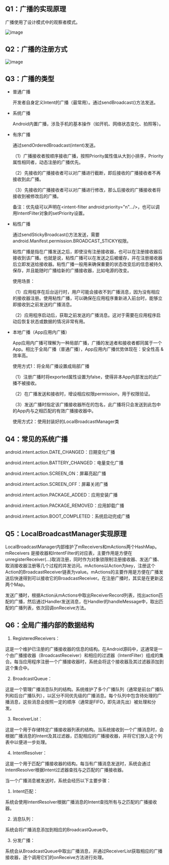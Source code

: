 ## Q1：广播的实现原理

广播使用了设计模式中的观察者模式。

![image](https://github.com/Citrus-maxima/Android-interview/assets/46516051/83027a9d-67f9-4f84-8384-cf779217cf4c)

## Q2：广播的注册方式

![image](https://github.com/Citrus-maxima/Android-interview/assets/46516051/c90e0fd5-3f51-40ae-b389-ed0c9c503956)

## Q3：广播的类型

- 普通广播

  开发者自身定义Intent的广播（最常用）。通过sendBroadcast()方法发送。

- 系统广播

  Android内置广播，涉及手机的基本操作（如开机、网络状态变化、拍照等）。

- 有序广播

  通过sendOrderedBroadcast(intent)发送。

  （1）广播接收者按顺序接收广播，按照Priority属性值从大到小排序，Priority属性相同者，动态注册的广播优先。

  （2）先接收的广播接收者可以对广播进行截断，即后接收的广播接收者不再接收到此广播。

  （3）先接收的广播接收者可以对广播进行修改，那么后接收的广播接收者将接收到被修改后的广播。

  备注：优先级可以声明在<intent-filter android:priority="n".../>，也可以调用IntentFilter对象的setPriority设置。

- 粘性广播

  通过sendStickyBroadcast()方法发送，需要android.Manifest.permission.BROADCAST_STICKY权限。

  粘性广播是指在广播发送之后，即使没有注册接收器，也可以在注册接收器后接收到该广播。也就是说，粘性广播可以在发送之后被缓存，并在注册接收器后立即发送给接收器。粘性广播一般用来确保重要的状态改变后的信息被持久保存，并且能随时广播给新的广播接收器，比如电源的改变。

  使用场景：

  （1）应用程序在后台运行时，用户可能会接收不到广播消息，因为没有相应的接收器注册。使用粘性广播，可以确保在应用程序重新进入前台时，能够立即接收到之前发送的广播消息。

  （2）应用程序启动后，获取之前发送的广播消息。这对于需要在应用程序启动后恢复状态或数据的情况非常有用。

- 本地广播（App应用内广播）

  App应用内广播可理解为一种局部广播，广播的发送者和接收者都同属于一个App。相比于全局广播（普通广播），App应用内广播优势体现在：安全性高 & 效率高。

  使用方式1：将全局广播设置成局部广播

  （1）注册广播时将exported属性设置为false，使得非本App内部发出的此广播不被接收。

  （2）在广播发送和接收时，增设相应权限permission，用于权限验证。

  （3）发送广播时指定该广播接收器所在的包名，此广播将只会发送到此包中的App内与之相匹配的有效广播接收器中。

  使用方式2：使用封装好的LocalBroadcastManager类

## Q4：常见的系统广播

android.intent.action.DATE_CHANGED：日期变化广播

android.intent.action.BATTERY_CHANGED：电量变化广播

android.intent.action.SCREEN_ON：屏幕亮起广播

android.intent.action.SCREEN_OFF：屏幕关闭广播

android.intent.action.PACKAGE_ADDED：应用安装广播

android.intent.action.PACKAGE_REMOVED：应用卸载广播  

android.intent.action.BOOT_COMPLETED：系统启动完成广播

## Q5：LocalBroadcastManager实现原理

LocalBroadcastManager内部维护了mReceivers和mActions两个HashMap。mReceivers 是接收器和IntentFilter的对应表，主要作用是方便在unregisterReceiver(…)取消注册，同时作为对象锁限制注册接收器、发送广播、取消接收器注册等几个过程的并发访问。mActions以Action为key，注册这个Action的BroadcastReceiver链表为value。mActions的主要作用是方便在广播发送后快速得到可以接收它的BroadcastReceiver。在注册广播时，其实是在更新这两个Map。

发送广播时，根据Action从mActions中取出ReceiverRecord列表，找出action匹配的广播，然后通过Handler发送消息，在Handler的handleMessage中，取出匹配的广播列表，依次回调onReceive方法。

## Q6：全局广播内部的数据结构

1. RegisteredReceivers：

这是一个维护已注册的广播接收器的信息的结构。在Android源码中，这通常是一个由广播接收器（BroadcastReceiver）和相应的过滤器（IntentFilter）组成的集合。每当应用程序注册一个广播接收器时，系统会将这个接收器及其过滤器添加到这个集合中。

2. BroadcastQueue：

这是一个管理广播消息队列的结构。系统维护了多个广播队列（通常是前台广播队列和后台广播队列），以区分不同优先级的广播消息。每个队列中包含待处理的广播消息，这些消息会按照一定的顺序（通常是FIFO，即先进先出）被处理和分发。

3. ReceiverList：

这是一个用于存储特定广播接收器列表的结构。当系统接收到一个广播消息时，会根据广播消息的Intent及其过滤器，匹配相应的广播接收器，并将它们放入这个列表中以便进一步处理。

4. IntentResolver：

这是一个用于匹配广播接收器的结构。每当有广播消息发送时，系统会通过IntentResolver根据Intent过滤器查找与之匹配的广播接收器。

当一个广播消息被发送时，系统会经历以下主要步骤：

1. Intent匹配：

系统会使用IntentResolver根据广播消息的Intent查找所有与之匹配的广播接收器。

2. 消息队列：

系统会将广播消息添加到相应的BroadcastQueue中。

3. 分发广播：

系统会从BroadcastQueue中取出广播消息，并通过ReceiverList获取相应的广播接收器，逐个调用它们的onReceive方法进行处理。
